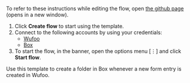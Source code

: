 To refer to these instructions while editing the flow, open [the github page](https://github.com/ot4i/app-connect-templates/tree/master/resources/markdown/Create%20a%20folder%20in%20Box%20whenever%20a%20new%20form%20entry%20is%20created%20in%20Wufoo_instructions.md) (opens in a new window).

1. Click **Create flow** to start using the template.
2. Connect to the following accounts by using your credentials:
   - [Wufoo](https://www.ibm.com/docs/en/app-connect/saas?topic=apps-wufoo) 
   - [Box](https://www.ibm.com/docs/en/app-connect/saas?topic=apps-box)
3. To start the flow, in the banner, open the options menu [⋮] and click **Start flow**.

Use this template to create a folder in Box whenever a new form entry is created in Wufoo.

